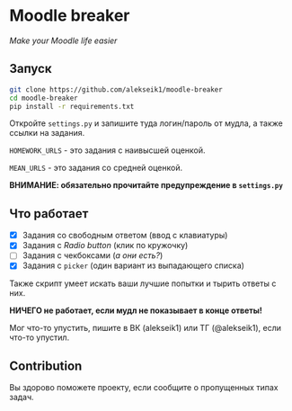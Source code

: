 # Moodle breaker
_Make your Moodle life easier_

## Запуск
```bash
git clone https://github.com/alekseik1/moodle-breaker
cd moodle-breaker
pip install -r requirements.txt
```

Откройте `settings.py` и запишите туда логин/пароль от мудла,
а также ссылки на задания.

`HOMEWORK_URLS` - это задания с наивысшей оценкой.

`MEAN_URLS` - это задания со средней оценкой.

**ВНИМАНИЕ: обязательно прочитайте предупреждение в `settings.py`**

## Что работает
- [x] Задания со свободным ответом (ввод с клавиатуры)
- [x] Задания с _Radio button_ (клик по кружочку)
- [ ] Задания с чекбоксами (_а они есть?_)
- [x] Задания с `picker` (один вариант из выпадающего списка)

Также скрипт умеет искать ваши лучшие попытки и тырить ответы с них.

**НИЧЕГО не работает, если мудл не показывает в конце ответы!**

Мог что-то упустить, пишите в ВК (alekseik1) или ТГ (@alekseik1), если что-то упустил.

## Contribution
Вы здорово поможете проекту, если сообщите о пропущенных типах задач.
